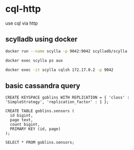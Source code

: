 # cql-http

use cql via http  


## scylladb using docker

```sh
docker run --name scylla -p 9042:9042 scylladb/scylla

docker exec scylla ps aux

docker exec -it scylla cqlsh 172.17.0.2 -p 9042
```

## basic cassandra query

```cql
CREATE KEYSPACE goblins WITH REPLICATION = { 'class' : 'SimpleStrategy', 'replication_factor' : 1 };

CREATE TABLE goblins.sensors (
  id bigint,
  page text,
  count bigint,
  PRIMARY KEY (id, page)
);

SELECT * FROM goblins.sensors;

```

